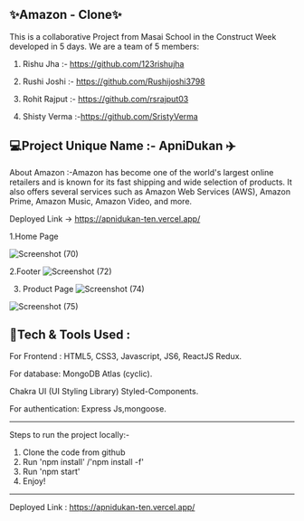 ✨Amazon - Clone✨
---
This is a collaborative Project from Masai School in the Construct Week developed in 5 days. We are a team of 5 members:


1. Rishu Jha :- https://github.com/123rishujha

2. Rushi Joshi :- https://github.com/Rushijoshi3798 

3. Rohit Rajput :- https://github.com/rsrajput03 

4. Shisty Verma :-https://github.com/SristyVerma



💻Project Unique Name :- ApniDukan ✈️
---

About Amazon :-Amazon has become one of the world's largest online retailers and is known for its fast shipping and wide selection of products. It also offers several services such as Amazon Web Services (AWS), Amazon Prime, Amazon Music, Amazon Video, and more.

Deployed Link -> https://apnidukan-ten.vercel.app/

1.Home Page

![Screenshot (70)](https://user-images.githubusercontent.com/112858493/229427145-6ac6b449-ad4a-4345-8869-e5095a1a8353.png)

2.Footer
![Screenshot (72)](https://user-images.githubusercontent.com/112858493/229427178-4492f25d-846b-4ad7-a844-cf0f8813b20b.png)

3. Product Page
![Screenshot (74)](https://user-images.githubusercontent.com/112858493/229427209-9d23991a-da31-450b-a361-ff7a2512f331.png)


![Screenshot (75)](https://user-images.githubusercontent.com/112858493/229427241-eb203274-f15c-4305-9157-c1657f76cb51.png)


💫Tech & Tools Used :
---
For Frontend : HTML5, CSS3, Javascript, JS6, ReactJS Redux.

For database: MongoDB Atlas (cyclic).

Chakra UI (UI Styling Library) Styled-Components.

For authentication: Express Js,mongoose.

---

Steps to run the project locally:-
1. Clone the code from github
2. Run 'npm install' /'npm install -f'
3. Run 'npm start'
4. Enjoy! 

---
Deployed Link : https://apnidukan-ten.vercel.app/

